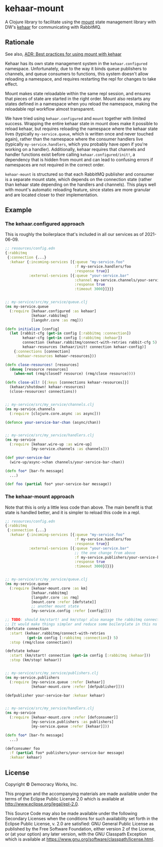 # kehaar-mount

A Clojure library to facilitate using the [mount][mount] state management
library with DW's [kehaar][kehaar] for communicating with RabbitMQ.

## Rationale

See also, [ADR: Best practices for using mount with kehaar][ADR-10]

Kehaar has its own state management system in the `kehaar.configured`
namespace. Unfortunately, due to the way it binds queue publishers to channels,
and queue consumers to functions, this system doesn't allow reloading a
namespace, and requires restarting the repl for changes to take effect.

Mount makes state reloadable within the same repl session, and ensures that
pieces of state are started in the right order. Mount also restarts any states
defined in a namespace when you reload the namespace, making the reloadable
repl workflow almost transparent.

We have tried using `kehaar.configured` and `mount` together with limited
success. Wrapping the entire kehaar state in mount does make it possible to
reload kehaar, but requires reloading the namespace where the kehaar state
lives (typically `my-service.queue`, which is written once and never touched
again), rather than the namespace where the consumer handlers live (typically
`my-service.handlers`, which you probably have open if you're working on a
handler). Additionally, kehaar requires that channels and handler functions
exist before calling `kehaar.configured/init!`, a dependency that is hidden
from mount and can lead to confusing errors if namespaces are not required in
the correct order.

`kehaar-mount` is structured so that each RabbitMQ publisher and consumer is a
separate mount state, which depends on the connection state (rather than kehaar
state depending on the handlers and channels). This plays well with mount's
automatic reloading feature, since states are more granular and are located
closer to their implementation.


## Example

### The kehaar.configured approach

This is roughly the boilerplace that's included in all our services as of
2021-06-09.

```clj
;; resources/config.edn
{:rabbitmq
 {:connection {...}
  :kehaar {:incoming-services [{:queue "my-service.foo"
                                :f my-service.handlers/foo
                                :response true}]
           :external-services [{:queue "your-service.bar"
                                :channel my-service.channels/your-service-bar-chan
                                :response true
                                :timeout 3000}]}}}


;; my-service/src/my_service/queue.clj
(ns my-service.queue
  (:require [kehaar.configured :as kehaar]
            [kehaar.rabbitmq]
            [langohr.core :as rmq]))

(defn initialize [config]
  (let [rabbit-cfg (get-in config [:rabbitmq :connection])
        kehaar-cfg (get-in config [:rabbitmq :kehaar])
        connection (kehaar.rabbitmq/connect-with-retries rabbit-cfg 5)
        kehaar-resources (kehaar/init! connection kehaar-config)]
    {:connections [connection]
     :kehaar-resources kehaar-resources}))

(defn close-resources! [resources]
  (doseq [resource resources]
    (when-not (rmq/closed? resource) (rmq/close resource))))

(defn close-all! [{:keys [connections kehaar-resources]}]
  (kehaar/shutdown! kehaar-resources)
  (close-resources! connections))


;; my-service/src/my_service/channels.clj
(ns my-service.channels
  (:require [clojure.core.async :as async]))

(defonce your-service-bar-chan (async/chan))


;; my-service/src/my_service/handlers.clj
(ns my-service
  (:require [kehaar.wire-up :as wire-up]
            [my-service.channels :as channels]))

(def your-service-bar
  (wire-up/async->chan channels/your-service-bar-chan))

(defn foo* [bar-fn message]
  ...)

(def foo (partial foo* your-service-bar message))
```


### The kehaar-mount approach

Note that this is only a little less code than above. The main benefit is that
state is handled better, and it is simpler to reload this code in a repl.

```clj
;; resources/config.edn
{:rabbitmq
 {:connection {...}
  :kehaar {:incoming-services [{:queue "my-service.foo"
                                :f my-service.handlers/foo
                                :response true}]
           :external-services [{:queue "your-service.bar"
                                ;; the one change from above
                                :f my-service.publishers/your-service-bar
                                :response true
                                :timeout 3000}]}}}


;; my-service/src/my_service/queue.clj
(ns my-service.queue
  (:require [kehaar-mount.core :as km]
            [kehaar.rabbitmq]
            [langohr.core :as rmq]
            [mount.core :refer [defstate]]
            ;; another mount state
            [my-service.config :refer [config]]))

;; TODO: should km/start! and km/stop! also manage the rabbitmq connection?
;; It would make things simpler and reduce some boilerplate in this ns
(defstate connection
  :start (kehaar.rabbitmq/connect-with-retries
          (get-in config [:rabbitmq :connection]) 5)
  :stop (rmq/close connection))

(defstate kehaar
  :start (km/start! connection (get-in config [:rabbitmq :kehaar]))
  :stop (km/stop! kehaar))


;; my-service/src/my_service/publishers.clj
(ns my-service.publishers
  (:require [my-service.queue :refer [kehaar]]
            [kehaar-mount.core :refer [defpublisher]]))

(defpublisher your-service-bar :kehaar kehaar)


;; my-service/src/my_service/handlers.clj
(ns my-service
  (:require [kehaar-mount.core :refer [defconsumer]]
            [my-service.publishers :as publishers]
            [my-service.queue :refer [kehaar]]))

(defn foo* [bar-fn message]
  ...)

(defconsumer foo
  :f (partial foo* publishers/your-service-bar message)
  :kehaar kehaar)
```

## License

Copyright © Democracy Works, Inc.

This program and the accompanying materials are made available under the
terms of the Eclipse Public License 2.0 which is available at
http://www.eclipse.org/legal/epl-2.0.

This Source Code may also be made available under the following Secondary
Licenses when the conditions for such availability set forth in the Eclipse
Public License, v. 2.0 are satisfied: GNU General Public License as published by
the Free Software Foundation, either version 2 of the License, or (at your
option) any later version, with the GNU Classpath Exception which is available
at https://www.gnu.org/software/classpath/license.html.


[mount]: https://github.com/tolitius/mount
[kehaar]: https://github.com/democracyworks/kehaar
[ADR-10]: https://democracyworks.atlassian.net/wiki/spaces/INFRA/pages/194347250/ADR+10+Best+practices+for+using+mount+with+kehaar
